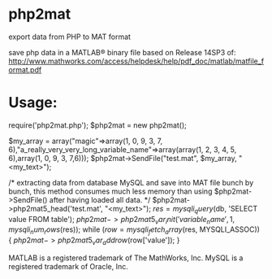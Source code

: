 # php2mat
export data from PHP to MAT format

save php data in a MATLAB® binary file
based on Release 14SP3 of:
http://www.mathworks.com/access/helpdesk/help/pdf_doc/matlab/matfile_format.pdf

# Usage:
require('php2mat.php');
$php2mat = new php2mat();

$my_array = array("magic"=>array(1, 0, 9, 3, 7, 6),"a_really_very_very_long_variable_name"=>array(array(1, 2, 3, 4, 5, 6),array(1, 0, 9, 3, 7,6)));
$php2mat->SendFile("test.mat", $my_array, "<my_text>");

/* 
extracting data from database MySQL and save 
into MAT file bunch by bunch, this method 
consumes much less memory than using 
$php2mat->SendFile() after having loaded all data.
*/
$php2mat->php2mat5_head('test.mat', "<my_text>");
$res = mysqli_query($db, 'SELECT value FROM table');
$php2mat->php2mat5_var_init('variable_name', 1, mysqli_num_rows($res));
while ($row = mysqli_fetch_array($res, MYSQLI_ASSOC)) {
    $php2mat->php2mat5_var_addrow($row['value']);
}

MATLAB is a registered trademark of The MathWorks, Inc.
MySQL is a registered trademark of Oracle, Inc.
